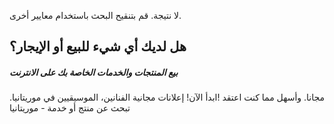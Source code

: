 لا نتيجة. قم بتنقيح البحث باستخدام معايير أخرى.
##  هل لديك أي شيء للبيع أو الإيجار؟

##### بيع المنتجات والخدمات الخاصة بك على الانترنت
مجانا. وأسهل مما كنت اعتقد !ابدأ الآن!
إعلانات مجانية الفنانين، الموسيقيين في موريتانيا.
تبحث عن منتج أو خدمة - موريتانيا
